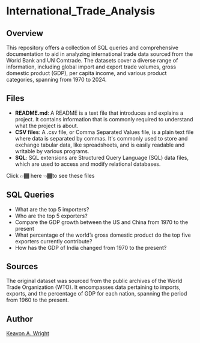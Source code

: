 # International_Trade_Analysis
## Overview
This repository offers a collection of SQL queries and comprehensive documentation to aid in analyzing international trade data sourced from the World Bank and UN Comtrade. The datasets cover a diverse range of information, including global import and export trade volumes, gross domestic product (GDP), per capita income, and various product categories, spanning from 1970 to 2024.
## Files
- **README.md**: A README is a text file that introduces and explains a project. It contains information that is commonly required to understand what the project is about.
- **CSV files**: A .csv file, or Comma Separated Values file, is a plain text file where data is separated by commas. It's commonly used to store and exchange tabular data, like spreadsheets, and is easily readable and writable by various programs. 
- **SQL**: SQL extensions are Structured Query Language (SQL) data files, which are used to access and modify relational databases.

Click 👉🏾 here 👈🏾to see these files
## SQL Queries 
- What are the top 5 importers?
- Who are the top 5 exporters?
- Compare the GDP growth between the US and China from 1970 to the present
- What percentage of the world’s gross domestic product do the top five exporters currently contribute?
- How has the GDP of India changed from 1970 to the present?
## Sources
The original dataset was sourced from the public archives of the World Trade Organization (WTO). It encompasses data pertaining to imports, exports, and the percentage of GDP for each nation, spanning the period from 1960 to the present.

## Author
[Keavon A. Wright](www.linkedin.com/in/kawright95)
